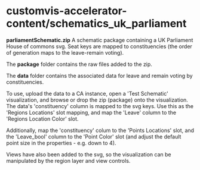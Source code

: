 # customvis-accelerator-content/schematics_uk_parliament

**parliamentSchematic.zip** A schematic package containing a UK Parliament House of commons svg. Seat keys are mapped to constituencies (the order of generation maps to the leave-remain voting).

The **package** folder contains the raw files added to the zip.

The **data** folder contains the associated data for leave and remain voting by constituencies.

To use, upload the data to a CA instance, open a 'Test Schematic' visualization, and browse or drop the zip (package) onto the visualization. The data's 'constituency' column is mapped to the svg keys. Use this as the 'Regions Locations' slot mapping, and map the 'Leave' column to the 'Regions Location Color' slot.

Additionally, map the 'constituency' colum to the 'Points Locations' slot, and the 'Leave_bool' column to the 'Point Color' slot (and adjust the default point size in the properties - e.g. down to 4).

Views have also been added to the svg, so the visualization can be manipulated by the region layer and view controls.
